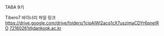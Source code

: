 TABA 9기

Tibero7 바이너리 파일 링크
https://drive.google.com/drive/folders/1cjpAlWl2acq1cX7uszjmaCDYr6pneIRO
72160261@dankook.ac.kr


